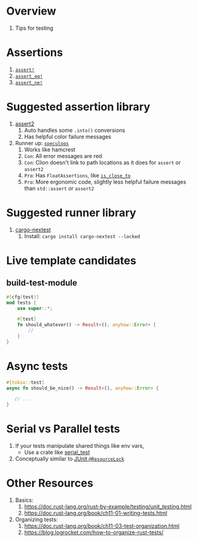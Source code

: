 # Overview
1. Tips for testing


# Assertions
1. [`assert!`](https://doc.rust-lang.org/std/macro.assert.html)
1. [`assert_eq!`](https://doc.rust-lang.org/std/macro.assert_eq.html)
1. [`assert_ne!`](https://doc.rust-lang.org/std/macro.assert_ne.html)


# Suggested assertion library
1. [assert2](https://docs.rs/assert2/latest/assert2/)
    1. Auto handles some `.into()` conversions
    1. Has helpful color failure messages
1. Runner up: [`speculoos`](https://github.com/oknozor/speculoos)
    1. Works like hamcrest
    1. `Con`: All error messages are red
    1. `Con`: Clion doesn't link to path locations as it does for `assert` or `assert2`
    1. `Pro`: Has `FloatAssertions`, like [`is_close_to`](https://docs.rs/speculoos/latest/speculoos/numeric/trait.FloatAssertions.html#tymethod.is_close_to)
    1. `Pro`: More ergonomic code, slightly less helpful failure messages than `std::assert` or `assert2`


# Suggested runner library
1. [cargo-nextest](https://nexte.st/)
    1. Install: `cargo install cargo-nextest --locked`


# Live template candidates

## build-test-module
```rust
#[cfg(test)]
mod tests {
    use super::*;

    #[test]
    fn should_whatever() -> Result<(), anyhow::Error> {
        //
    }
}
```


# Async tests
```rust
#[tokio::test]
async fn should_be_nice() -> Result<(), anyhow::Error> {

   // ...
}
```


# Serial vs Parallel tests
1. If your tests manipulate shared things like env vars,
    - Use a crate like [serial_test](https://docs.rs/serial_test/latest/serial_test/)
1. Conceptually similar to [JUnit `@ResourceLock`](https://junit.org/junit5/docs/5.3.0-M1/user-guide/index.html#writing-tests-parallel-execution-synchronization)


# Other Resources
1. Basics:
    1. https://doc.rust-lang.org/rust-by-example/testing/unit_testing.html
    1. https://doc.rust-lang.org/book/ch11-01-writing-tests.html
1. Organizing tests:
    1. https://doc.rust-lang.org/book/ch11-03-test-organization.html
    1. https://blog.logrocket.com/how-to-organize-rust-tests/

